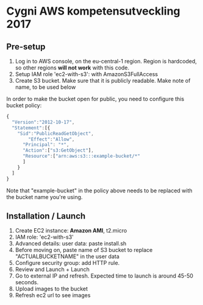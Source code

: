 # Cygni AWS kompetensutveckling 2017

## Pre-setup

1. Log in to AWS console, on the eu-central-1 region. Region is hardcoded, so other regions **will not work** with this code.
1. Setup IAM role 'ec2-with-s3': with AmazonS3FullAccess
1. Create S3 bucket. Make sure that it is publicly readable. Make note of name, to be used below

In order to make the bucket open for public, you need to configure this bucket policy:

```javascript
{
  "Version":"2012-10-17",
  "Statement":[{
	"Sid":"PublicReadGetObject",
        "Effect":"Allow",
	  "Principal": "*",
      "Action":["s3:GetObject"],
      "Resource":["arn:aws:s3:::example-bucket/*"
      ]
    }
  ]
}
```

Note that "example-bucket" in the policy above needs to be replaced with the bucket name you're using.

## Installation / Launch

1. Create EC2 instance: **Amazon AMI**, t2.micro
1. IAM role: 'ec2-with-s3'
1. Advanced details: user data: paste install.sh
1. Before moving on, paste name of S3 bucket to replace "ACTUALBUCKETNAME" in the user data
1. Configure security group: add HTTP rule.
1. Review and Launch + Launch
1. Go to external IP and refresh. Expected time to launch is around 45-50 seconds.
1. Upload images to the bucket
1. Refresh ec2 url to see images
